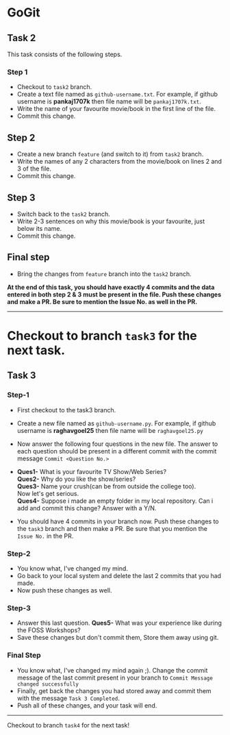# GoGit


## Task 2

This task consists of the following steps.

### Step 1

- Checkout to `task2` branch.
- Create a text file named as `github-username.txt`. For example, if github username is **pankaj1707k** then file name will be `pankaj1707k.txt`.
- Write the name of your favourite movie/book in the first line of the file.
- Commit this change.

## Step 2

- Create a new branch `feature` (and switch to it) from `task2` branch.
- Write the names of any 2 characters from the movie/book on lines 2 and 3 of the file.
- Commit this change.

## Step 3

- Switch back to the `task2` branch.
- Write 2-3 sentences on why this movie/book is your favourite, just below its name.
- Commit this change.

## Final step

- Bring the changes from `feature` branch into the `task2` branch.

**At the end of this task, you should have exactly 4 commits and the data entered in both step 2 & 3 must be present in the file. Push these changes and make a PR. Be sure to mention the Issue No. as well in the PR.**

<hr>

Checkout to branch `task3` for the next task.
=======
## Task 3
### Step-1
- First checkout to the task3 branch.
- Create a new file named as `github-username.py`. For example, if github username is **raghavgoel25** then file name will be `raghavgoel25.py`
- Now answer the following four questions in the new file. The answer to each question should be present in a different commit with the commit message `Commit <Question No.>`
- **Ques1-** What is your favourite TV Show/Web Series? </br>
  **Ques2-** Why do you like the show/series? </br>
  **Ques3-** Name your crush(can be from outside the college too).</br>
  Now let's get serious. </br>
  **Ques4-** Suppose i made an empty folder in my local repository. Can i add and commit this change? Answer with a Y/N. </br>
  
- You should have 4 commits in your branch now. Push these changes to the `task3` branch and then make a PR. Be sure that you mention the `Issue No.` in the PR.

### Step-2
- You know what, I've changed my mind.
- Go back to your local system and delete the last 2 commits that you had made.
- Now push these changes as well. 

### Step-3
- Answer this last question. **Ques5-** What was your experience like during the FOSS Workshops?
- Save these changes but don't commit them, Store them away using git.

### Final Step
- You know what, I've changed my mind again ;). Change the commit message of the last commit present in your branch to `Commit Message changed successfully`
- Finally, get back the changes you had stored away and commit them with the message `Task 3 Completed`.
- Push all of these changes, and your task will end. 

<hr>

Checkout to branch `task4` for the next task!

